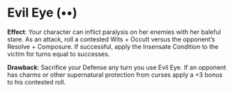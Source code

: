 # Evil Eye (••)
**Effect**: Your character can inflict paralysis on her enemies
with her baleful stare. As an attack, roll a contested Wits +
Occult versus the opponent’s Resolve + Composure. If successful, apply the Insensate Condition to the victim for turns equal
to successes.

**Drawback**: Sacrifice your Defense any turn you use Evil
Eye. If an opponent has charms or other supernatural protection from curses apply a +3 bonus to his contested roll.